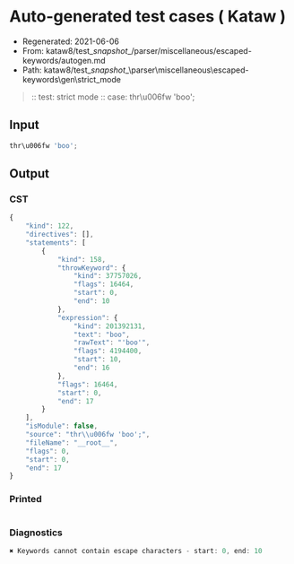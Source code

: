 # Auto-generated test cases ( Kataw )
- Regenerated: 2021-06-06
- From: kataw8/test\__snapshot__/parser/miscellaneous/escaped-keywords/autogen.md
- Path: kataw8/test\__snapshot__\parser\miscellaneous\escaped-keywords\gen\strict_mode
> :: test: strict mode
> :: case: thr\u006fw 'boo';
## Input

`````js
thr\u006fw 'boo';
`````
## Output

### CST

```javascript
{
    "kind": 122,
    "directives": [],
    "statements": [
        {
            "kind": 158,
            "throwKeyword": {
                "kind": 37757026,
                "flags": 16464,
                "start": 0,
                "end": 10
            },
            "expression": {
                "kind": 201392131,
                "text": "boo",
                "rawText": "'boo'",
                "flags": 4194400,
                "start": 10,
                "end": 16
            },
            "flags": 16464,
            "start": 0,
            "end": 17
        }
    ],
    "isModule": false,
    "source": "thr\\u006fw 'boo';",
    "fileName": "__root__",
    "flags": 0,
    "start": 0,
    "end": 17
}
```

### Printed

```javascript

```

### Diagnostics

```javascript
✖ Keywords cannot contain escape characters - start: 0, end: 10

```

